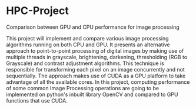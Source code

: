 # HPC-Project
Comparison between GPU and CPU performance for image processing

This project will implement and compare various image processing algorithms running on both CPU 
and GPU. It presents an alternative approach to point-to-point processing of digital images by making 
use of multiple threads in grayscale, brightening, darkening, thresholding (RGB to Grayscale) and 
contrast adjustment algorithms. This technique is responsible for transforming each pixel on an image 
concurrently and not sequentially. The approach makes use of CUDA as a GPU platform to take 
advantage of all the available cores. In this project, computing performance of some common Image 
Processing operations are going to be implemented on python's inbuilt library OpenCV and compared 
to GPU functions that use CUDA.
